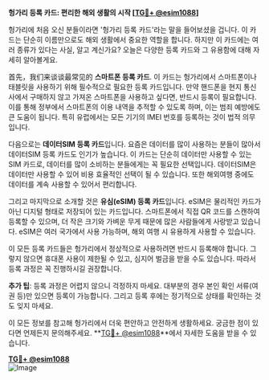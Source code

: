 **헝가리 등록 카드: 편리한 해외 생활의 시작 [[TG💪+ @esim1088](https://t.me/s/esim1088)]**

헝가리에 처음 오신 분들이라면 '헝가리 등록 카드'라는 말을 들어보셨을 겁니다. 이 카드는 단순히 이름만으로도 해외 생활에서 중요한 역할을 합니다. 하지만 이 카드에는 여러 종류가 있다는 사실, 알고 계신가요? 오늘은 다양한 등록 카드와 그 유용함에 대해 자세히 알아볼게요.

首先，我们来谈谈最常见的 **스마트폰 등록 카드**. 이 카드는 헝가리에서 스마트폰이나 태블릿을 사용하기 위해 필수적으로 필요한 등록 카드입니다. 만약 핸드폰을 현지 통신사에서 구매하지 않고 가져온 스마트폰을 사용하고 싶다면, 반드시 등록이 필요합니다. 이를 통해 정부에서 스마트폰의 이용 내역을 추적할 수 있도록 하며, 이는 범죄 예방에도 큰 도움이 됩니다. 특히 유럽에서는 모든 기기의 IMEI 번호를 등록하는 것이 법적 의무입니다.

다음으로는 **데이터SIM 등록 카드**입니다. 요즘은 데이터를 많이 사용하는 분들이 많아서 데이터SIM 등록 카드도 인기가 높습니다. 이 카드는 단순히 데이터만 사용할 수 있는 SIM 카드로, 데이터를 많이 소비하는 분들에게는 꼭 필요한 선택입니다. 데이터SIM은 데이터만 사용할 수 있어 비용 효율적인 선택이 될 수 있습니다. 또한 해외여행 중에도 데이터를 계속 사용할 수 있어서 편리합니다.

그리고 마지막으로 소개할 것은 **유심(eSIM) 등록 카드**입니다. eSIM은 물리적인 카드가 아닌 디지털 형태로 저장되어 있는 카드입니다. 스마트폰에서 직접 QR 코드를 스캔하여 등록할 수 있으며, 더 작은 크기와 가벼운 무게 때문에 많은 사람들에게 사랑받고 있습니다. eSIM은 여러 국가에서 사용 가능하며, 해외 여행 시 유용하게 사용할 수 있습니다.

이 모든 등록 카드들은 헝가리에서 정상적으로 사용하려면 반드시 등록해야 합니다. 그렇지 않으면 휴대폰 사용이 제한될 수 있고, 심지어 벌금을 받을 수도 있습니다. 따라서 등록 과정은 꼭 진행하시길 권장합니다.

**추가 팁**: 등록 과정은 어렵지 않으니 걱정하지 마세요. 대부분의 경우 본인 확인 서류(여권 등)만 있으면 등록이 가능합니다. 그리고 등록 후에는 정기적으로 상태를 확인하는 것도 잊지 마세요.

이 모든 정보를 참고해 헝가리에서 더욱 편안하고 안전하게 생활하세요. 궁금한 점이 있다면 언제든지 문의해주세요. **[TG💪+ @esim1088](https://t.me/s/esim1088)**에서 자세한 도움을 받을 수 있습니다.

**[TG💪+ @esim1088](https://t.me/s/esim1088)**  
![Image](https://i.postimg.cc/Y0z9fWf4/image.png)